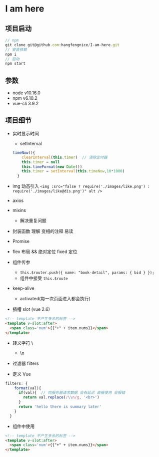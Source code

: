 # I am here

## 项目启动

```javascript
// npm
git clone git@github.com:hangfengnice/I-am-here.git
// 安装依赖
npm i
// 启动
npm start
```

## 参数

- node v10.16.0
- npm v6.10.2
- vue-cli 3.9.2

## 项目细节

- 实时显示时间
  - setInterval

  ```javascript
  timeNow(){
      clearInterval(this.timer)  // 清除定时器  
      this.timer = null
      this.timeFormat(new Date())
      this.timer = setInterval(this.timeNow,10*1000)
    }
  ```

- img 动态引入
 `<img :src="false ? require('./images/like.png') : require('./images/like@dis.png')" alt />`

- axios

- mixins
  - 解决重复问题

- 封装函数 理解 变相的注释 易读

- Promise

- flex 布局 && 绝对定位 fixed 定位

- 组件传参
  - `this.$router.push({ name: "book-detail", params: { bid } });`
  - 组件中接受 `this.$route`

- keep-alive
  - activated(每一次页面进入都会执行)

- 插槽 slot (vue 2.6)

```html  
<!-- template 不产生多余的标签 -->
<template v-slot:after>
  <span class='num'>{{"+" + item.nums}}</span>
</template>
```

- 转义字符 \
  - \\n

- 过滤器 filters
- 定义 Vue

```javascript  
filters: {
    format(val){
      if(val){  // 向服务器请求数据 会有延迟 直接使用 会报错
        return val.replace(/\\n/g, '<br>')
      }
      return 'hello there is summary later'  
    }
  }
```

- 组件中使用

```html  
<!-- template 不产生多余的标签 -->
<template v-slot:after>
  <span class='num'>{{"+" + item.nums}}</span>
</template>
```
